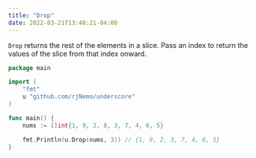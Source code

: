 ```yaml
---
title: "Drop"
date: 2022-03-21T13:48:21-04:00
---
```


`Drop` returns the rest of the elements in a slice. Pass an index to return the values of the slice from that index
onward.

```go
package main

import (
	"fmt"
	u "github.com/rjNemo/underscore"
)

func main() {
	nums := []int{1, 9, 2, 8, 3, 7, 4, 6, 5}

	fmt.Println(u.Drop(nums, 3)) // {1, 9, 2, 3, 7, 4, 6, 5}
}
```
